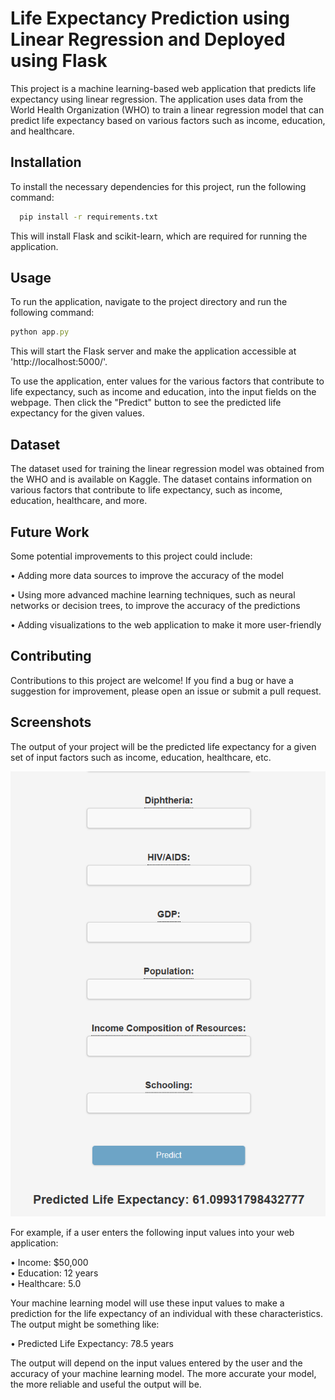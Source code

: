 
# Life Expectancy Prediction using Linear Regression and Deployed using Flask

This project is a machine learning-based web application that predicts life expectancy using linear regression. The application uses data from the World Health Organization (WHO) to train a linear regression model that can predict life expectancy based on various factors such as income, education, and healthcare.



## Installation

To install the necessary dependencies for this project, run the following command:

```bash
  pip install -r requirements.txt

```
This will install Flask and scikit-learn, which are required for running the application.
## Usage
To run the application, navigate to the project directory and run the following command:
```javascript
python app.py

```
This will start the Flask server and make the application accessible at 'http://localhost:5000/'.

To use the application, enter values for the various factors that contribute to life expectancy, such as income and education, into the input fields on the webpage. Then click the "Predict" button to see the predicted life expectancy for the given values.

## Dataset
The dataset used for training the linear regression model was obtained from the WHO and is available on Kaggle. The dataset contains information on various factors that contribute to life expectancy, such as income, education, healthcare, and more.
## Future Work
Some potential improvements to this project could include:

• Adding more data sources to improve the accuracy of the model

• Using more advanced machine learning techniques, such as neural networks or decision trees, to improve the accuracy of the predictions

• Adding visualizations to the web application to make it more user-friendly
## Contributing

Contributions to this project are welcome! If you find a bug or have a suggestion for improvement, please open an issue or submit a pull request.



## Screenshots
The output of your project will be the predicted life expectancy for a given set of input factors such as income, education, healthcare, etc.


![App Screenshot](https://raw.githubusercontent.com/Kalyanspunk/Predicting-Life-Expectancy-using-ML-Deployed-with-FLASK/main/ml%20model%20using%20flask/screenshots/predicted.png)

For example, if a user enters the following input values into your web application:

• Income: $50,000\
• Education: 12 years\
• Healthcare: 5.0

Your machine learning model will use these input values to make a prediction for the life expectancy of an individual with these characteristics. The output might be something like:

• Predicted Life Expectancy: 78.5 years

The output will depend on the input values entered by the user and the accuracy of your machine learning model. The more accurate your model, the more reliable and useful the output will be.
